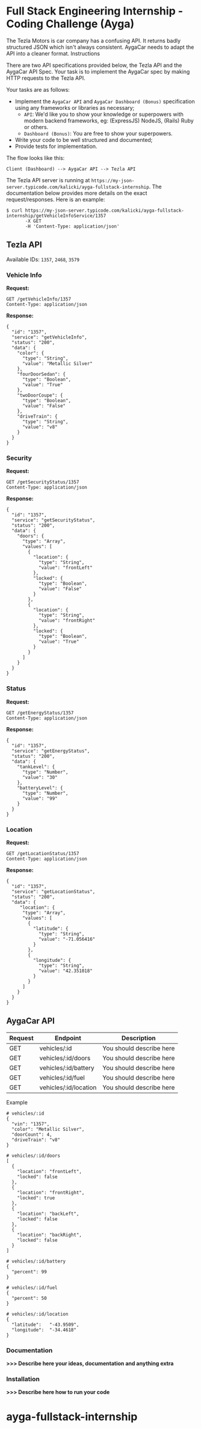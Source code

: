 # Full Stack Engineering Internship - Coding Challenge (Ayga)

The Tezla Motors is car company has a confusing API. It returns badly structured JSON which isn't always consistent. AygaCar needs to adapt the API into a cleaner format. Instructions

There are two API specifications provided below, the Tezla API and the AygaCar API Spec. Your task is to implement the AygaCar spec by making HTTP requests to the Tezla API.

Your tasks are as follows:
- Implement the `AygaCar API` and `AygaCar Dashboard (Bonus)` specification using any frameworks or libraries as necessary;
  - `API`: We'd like you to show your knowledge or superpowers with modern backend frameworks, eg: (ExpressJS) NodeJS, (Rails) Ruby or others.
  - `Dashboard (Bonus)`: You are free to show your superpowers.
- Write your code to be well structured and documented;
- Provide tests for implementation.


The flow looks like this:
```
Client (Dashboard) --> AygaCar API --> Tezla API
```

The Tezla API server is running at `https://my-json-server.typicode.com/kalicki/ayga-fullstack-internship`. The documentation below provides more details on the exact request/responses. Here is an example:

```
$ curl https://my-json-server.typicode.com/kalicki/ayga-fullstack-internship/getVehicleInfoService/1357
       -X GET
       -H 'Content-Type: application/json'
```

## Tezla API

Available IDs: `1357`, `2468`, `3579`

### Vehicle Info

**Request:**
```
GET /getVehicleInfo/1357
Content-Type: application/json
```

**Response:**
```
{
  "id": "1357",
  "service": "getVehicleInfo",
  "status": "200",
  "data": {
    "color": {
      "type": "String",
      "value": "Metallic Silver"
    },
    "fourDoorSedan": {
      "type": "Boolean",
      "value": "True"
    },
    "twoDoorCoupe": {
      "type": "Boolean",
      "value": "False"
    },
    "driveTrain": {
      "type": "String",
      "value": "v8"
    }
  }
}
```

### Security

**Request:**
```
GET /getSecurityStatus/1357
Content-Type: application/json
```
**Response:**
```
{
  "id": "1357",
  "service": "getSecurityStatus",
  "status": "200",
  "data": {
    "doors": {
      "type": "Array",
      "values": [
        {
          "location": {
            "type": "String",
            "value": "frontLeft"
          },
          "locked": {
            "type": "Boolean",
            "value": "False"
          }
        },
        {
          "location": {
            "type": "String",
            "value": "frontRight"
          },
          "locked": {
            "type": "Boolean",
            "value": "True"
          }
        }
      ]
    }
  }
}
```

### Status

**Request:**
```
GET /getEnergyStatus/1357
Content-Type: application/json
```
**Response:**
```
{
  "id": "1357",
  "service": "getEnergyStatus",
  "status": "200",
  "data": {
    "tankLevel": {
      "type": "Number",
      "value": "30"
    },
    "batteryLevel": {
      "type": "Number",
      "value": "99"
    }
  }
}
```

### Location

**Request:**
```
GET /getLocationStatus/1357
Content-Type: application/json
```
**Response:**
```
{
  "id": "1357",
  "service": "getLocationStatus",
  "status": "200",
  "data": {
     "location": {
      "type": "Array",
      "values": [
        {
          "latitude": {
            "type": "String",
            "value": "-71.056416"
          }
        },
        {
          "longitude": {
            "type": "String",
            "value": "42.351018"
          }
        }
      ]
    }
  }
}
```

## AygaCar API

| Request | Endpoint              | Description              |
| ------- | --------------------- | ------------------------ |
| GET     | vehicles/:id          | You should describe here |
| GET     | vehicles/:id/doors    | You should describe here |
| GET     | vehicles/:id/battery  | You should describe here |
| GET     | vehicles/:id/fuel     | You should describe here |
| GET     | vehicles/:id/location | You should describe here |

Example
```
# vehicles/:id 
{
  "vin": "1357",
  "color": "Metallic Silver",
  "doorCount": 4,
  "driveTrain": "v8"
}
```

```
# vehicles/:id/doors
[
  {
    "location": "frontLeft",
    "locked": false
  },
  {
    "location": "frontRight",
    "locked": true
  },
  {
    "location": "backLeft",
    "locked": false
  },
  {
    "location": "backRight",
    "locked": false
  }
]
```

```
# vehicles/:id/battery
{
  "percent": 99
}
```

```
# vehicles/:id/fuel
{
  "percent": 50
}
```

```
# vehicles/:id/location
{
  "latitude":	"-43.9509",
  "longitude":	"-34.4618"
}
```

### Documentation
**>>> Describe here your ideas, documentation and anything extra**

### Installation
**>>> Describe here how to run your code**
# ayga-fullstack-internship
